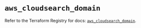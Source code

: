 # `aws_cloudsearch_domain`

Refer to the Terraform Registry for docs: [`aws_cloudsearch_domain`](https://registry.terraform.io/providers/hashicorp/aws/5.91.0/docs/resources/cloudsearch_domain).
